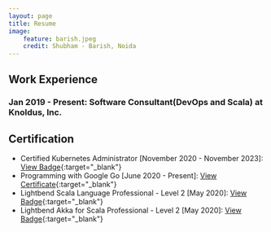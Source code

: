 ```yaml
---
layout: page
title: Resume
image:
    feature: barish.jpeg
    credit: Shubham - Barish, Noida
---
```


## Work Experience

### Jan 2019 - Present: Software Consultant(DevOps and Scala) at Knoldus, Inc.


## Certification
- Certified Kubernetes Administrator [November 2020 - November 2023]: [View Badge](https://www.youracclaim.com/badges/498da3c8-b89e-49b6-be55-571a678b035c){:target="_blank"}
- Programming with Google Go [June 2020 - Present]: [View Certificate](https://coursera.org/share/b0686216a50a0378a55611579214f0a7){:target="_blank"}
- Lightbend Scala Language Professional - Level 2 [May 2020]: [View Badge](https://www.youracclaim.com/badges/86414c16-ea89-44ce-b5b4-75a8d9eb0559/public_url){:target="_blank"}
- Lightbend Akka for Scala Professional - Level 2 [May 2020]: [View Badge](https://www.youracclaim.com/badges/67d33e36-26aa-4fbc-bc3d-b3fb74a67fd0/public_url){:target="_blank"}